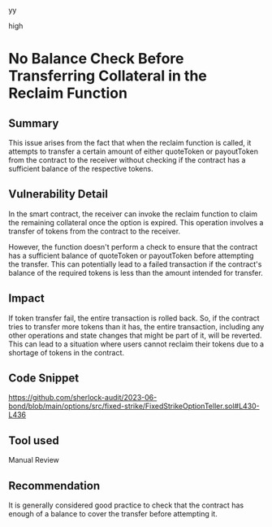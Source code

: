 yy

high

# No Balance Check Before Transferring Collateral in the Reclaim Function

## Summary
This issue arises from the fact that when the reclaim function is called, it attempts to transfer a certain amount of either quoteToken or payoutToken from the contract to the receiver without checking if the contract has a sufficient balance of the respective tokens.

## Vulnerability Detail
In the smart contract, the receiver can invoke the reclaim function to claim the remaining collateral once the option is expired. This operation involves a transfer of tokens from the contract to the receiver.

However, the function doesn't perform a check to ensure that the contract has a sufficient balance of quoteToken or payoutToken before attempting the transfer. This can potentially lead to a failed transaction if the contract's balance of the required tokens is less than the amount intended for transfer.

## Impact
If token transfer fail, the entire transaction is rolled back. So, if the contract tries to transfer more tokens than it has, the entire transaction, including any other operations and state changes that might be part of it, will be reverted. This can lead to a situation where users cannot reclaim their tokens due to a shortage of tokens in the contract.

## Code Snippet
https://github.com/sherlock-audit/2023-06-bond/blob/main/options/src/fixed-strike/FixedStrikeOptionTeller.sol#L430-L436

## Tool used
Manual Review

## Recommendation
It is generally considered good practice to check that the contract has enough of a balance to cover the transfer before attempting it.